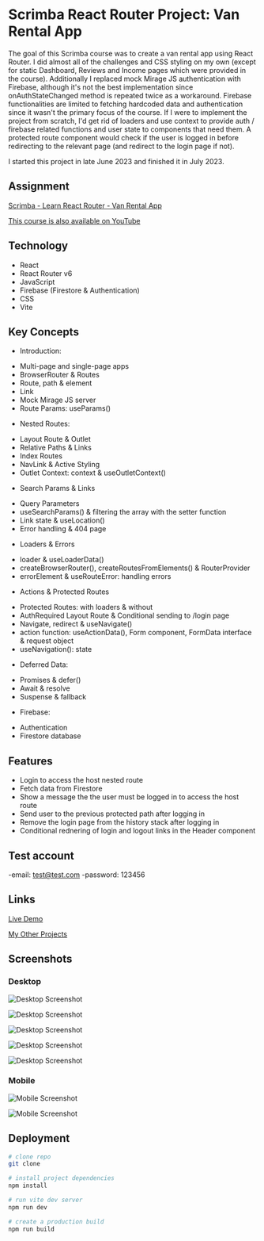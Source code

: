 # Scrimba React Router Project: Van Rental App

The goal of this Scrimba course was to create a van rental app using React Router. I did almost all of the challenges and CSS styling on my own (except for static Dashboard, Reviews and Income pages which were provided in the course). Additionally I replaced mock Mirage JS authentication with Firebase, although it's not the best implementation since onAuthStateChanged method is repeated twice as a workaround. Firebase functionalities are limited to fetching hardcoded data and authentication since it wasn't the primary focus of the course. If I were to implement the project from scratch, I'd get rid of loaders and use context to provide auth / firebase related functions and user state to components that need them. A protected route component would check if the user is logged in before redirecting to the relevant page (and redirect to the login page if not).

I started this project in late June 2023 and finished it in July 2023.

## Assignment

[Scrimba - Learn React Router - Van Rental App](https://scrimba.com/learn/reactrouter6)

[This course is also available on YouTube](https://www.youtube.com/watch?v=nDGA3km5He4)

## Technology

- React
- React Router v6
- JavaScript
- Firebase (Firestore & Authentication)
- CSS
- Vite

## Key Concepts

* Introduction:
- Multi-page and single-page apps
- BrowserRouter & Routes
- Route, path & element
- Link
- Mock Mirage JS server
- Route Params: useParams()

* Nested Routes:
- Layout Route & Outlet
- Relative Paths & Links
- Index Routes
- NavLink & Active Styling
- Outlet Context: context & useOutletContext()

* Search Params & Links
- Query Parameters
- useSearchParams() & filtering the array with the setter function
- Link state & useLocation()
- Error handling & 404 page

* Loaders & Errors
- loader & useLoaderData()
- createBrowserRouter(), createRoutesFromElements() & RouterProvider
- errorElement & useRouteError: handling errors

* Actions & Protected Routes
- Protected Routes: with loaders & without
- AuthRequired Layout Route & Conditional sending to /login page
- Navigate, redirect & useNavigate()
- action function: useActionData(), Form component, FormData interface & request object
- useNavigation(): state

* Deferred Data:
- Promises & defer()
- Await & resolve
- Suspense & fallback

* Firebase:
- Authentication
- Firestore database

## Features

- Login to access the host nested route
- Fetch data from Firestore
- Show a message the the user must be logged in to access the host route
- Send user to the previous protected path after logging in
- Remove the login page from the history stack after logging in
- Conditional rednering of login and logout links in the Header component

## Test account

-email: test@test.com
-password: 123456

## Links

[Live Demo](https://brightneon7631.github.io/scrimba-van-rental-app/)

[My Other Projects](https://brightneon7631.github.io/odin-scrimba-projects/)

## Screenshots

### Desktop

![Desktop Screenshot](screenshots/desktop1.png)

![Desktop Screenshot](screenshots/desktop2.png)

![Desktop Screenshot](screenshots/desktop3.png)

![Desktop Screenshot](screenshots/desktop4.png)

![Desktop Screenshot](screenshots/desktop5.png)

### Mobile

![Mobile Screenshot](screenshots/mobile1.png)

![Mobile Screenshot](screenshots/mobile2.png)

## Deployment

```bash
# clone repo
git clone

# install project dependencies
npm install

# run vite dev server
npm run dev

# create a production build
npm run build
```